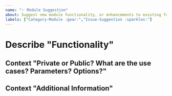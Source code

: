 ```yaml
---
name: "✨ Module Suggestion"
about: Suggest new module functionality, or enhancements to existing functionality.
labels: ["Category-Module :gear:","Issue-Suggestion :sparkles:"]
---
```


# Describe "Functionality"

<!-- A clear and concise description of the functionality, module commands, parameters, etc.,  you're suggesting. -->

## Context "Private or Public? What are the use cases? Parameters? Options?"

<!-- Define the potential use cases of the suggested commands or functionality. -->

## Context "Additional Information"

<!-- Add any other context or references you think would be helpful (existing unit tests, documentation, etc.) -->
